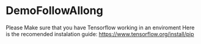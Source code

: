 # DemoFollowAllong

Please Make sure that you have Tensorflow working in an enviroment
Here is the recomended instalation guide:
https://www.tensorflow.org/install/pip 
